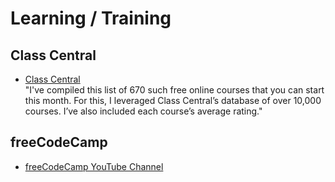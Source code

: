 # Learning / Training

## Class Central
- [Class Central](https://www.class-central.com/)  
  "I've compiled this list of 670 such free online courses that you can start this month. For this, I leveraged Class Central’s database of over 10,000 courses. I’ve also included each course’s average rating."

## freeCodeCamp
- [freeCodeCamp YouTube Channel](https://www.youtube.com/freecodecamp)  
